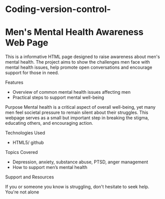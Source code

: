 # Coding-version-control-
# Men's Mental Health Awareness Web Page

This is a informative HTML page designed to raise awareness about men's mental health. The project aims to show the challenges men face with mental health issues, help promote open conversations and encourage support for those in need.

Features

- Overview of common mental health issues affecting men
- Practical steps to support mental well-being

Purpose
Mental health is a critical aspect of overall well-being, yet many men feel societal pressure to remain silent about their struggles. This webpage serves as a small but important step in breaking the stigma, educating others, and encouraging action.

Technologies Used
- HTML5/ github 
  
 Topics Covered

- Depression, anxiety, substance abuse, PTSD, anger management
- How to support men’s mental health
  
Support and Resources

If you or someone you know is struggling, don't hesitate to seek help. You're not alone 

